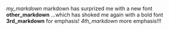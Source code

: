 *my_markdown*
markdown has surprized me with a new font
**other_markdown**
...which has shoked me again with a bold font
__3rd_markdown__
for emphasis!
_4th_markdown_
more emphasis!!!
